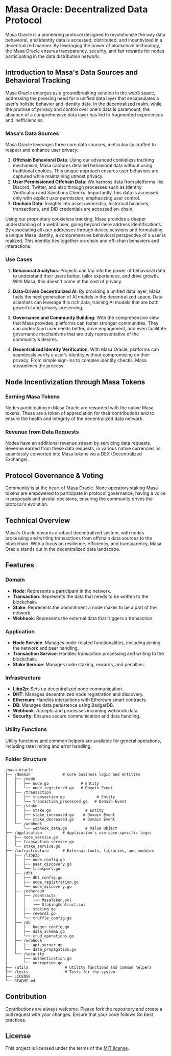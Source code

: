 # Masa Oracle: Decentralized Data Protocol

Masa Oracle is a pioneering protocol designed to revolutionize the way data behavioral, and identity data is accessed, distributed, and incentivized in a decentralized manner. By leveraging the power of blockchain technology, the Masa Oracle ensures transparency, security, and fair rewards for nodes participating in the data distribution network.

## Introduction to Masa's Data Sources and Behavioral Tracking

Masa Oracle emerges as a groundbreaking solution in the web3 space, addressing the pressing need for a unified data layer that encapsulates a user's holistic behavior and identity data. In the decentralized realm, while the promise of privacy and control over one's data is paramount, the absence of a comprehensive data layer has led to fragmented experiences and inefficiencies.

### Masa's Data Sources

Masa Oracle leverages three core data sources, meticulously crafted to respect and enhance user privacy:

1. **Offchain Behavioral Data**: Using our advanced cookieless tracking mechanism, Masa captures detailed behavioral data without using traditional cookies. This unique approach ensures user behaviors are captured while maintaining utmost privacy.
2. **User Permissioned Offchain Data**: We harness data from platforms like Discord, Twitter, and also through processes such as Identity Verification and Sanctions Checks. Importantly, this data is accessed only with explicit user permission, emphasizing user control.
3. **Onchain Data**: Insights into asset ownership, historical balances, transactions, and DID credentials are accessed on-chain.

Using our proprietary cookieless tracking, Masa provides a deeper understanding of a web3 user, going beyond mere address identifications. By associating all user addresses through device sessions and formulating a unique Masa Identity, a comprehensive behavioral perspective of a user is realized. This identity ties together on-chain and off-chain behaviors and interactions.

### Use Cases

1. **Behavioral Analytics**: Projects can tap into the power of behavioral data to understand their users better, tailor experiences, and drive growth. With Masa, this doesn't come at the cost of privacy.
  
2. **Data-Driven Decentralized AI**: By providing a unified data layer, Masa fuels the next generation of AI models in the decentralized space. Data scientists can leverage this rich data, training AI models that are both powerful and privacy-preserving.
  
3. **Governance and Community Building**: With the comprehensive view that Masa provides, platforms can foster stronger communities. They can understand user needs better, drive engagement, and even facilitate governance mechanisms that are truly representative of the community's desires.

4. **Decentralized Identity Verification**: With Masa Oracle, platforms can seamlessly verify a user's identity without compromising on their privacy. From simple sign-ins to complex identity checks, Masa streamlines the process.


## Node Incentivization through Masa Tokens

### Earning Masa Tokens

Nodes participating in Masa Oracle are rewarded with the native Masa tokens. These are a token of appreciation for their contributions and to ensure the health and integrity of the decentralized data network.

### Revenue from Data Requests

Nodes have an additional revenue stream by servicing data requests. Revenue earned from these data requests, in various native currencies, is seamlessly converted into Masa tokens via a DEX (Decentralized Exchange).

## Protocol Governance & Voting

Community is at the heart of Masa Oracle. Node operators staking Masa tokens are empowered to participate in protocol governance, having a voice in proposals and pivotal decisions, ensuring the community drives the protocol's evolution.

## Technical Overview

Masa's Oracle ensures a robust decentralized system, with nodes processing and writing transactions from offchain data sources to the blockchain. With a focus on resilience, efficiency, and transparency, Masa Oracle stands out in the decentralized data landscape.

## Features

### Domain

- **Node**: Represents a participant in the network.
- **Transaction**: Represents the data that needs to be written to the blockchain.
- **Stake**: Represents the commitment a node makes to be a part of the network.
- **Webhook**: Represents the external data that triggers a transaction.

### Application

- **Node Service**: Manages node-related functionalities, including joining the network and peer handling.
- **Transaction Service**: Handles transaction processing and writing to the blockchain.
- **Stake Service**: Manages node staking, rewards, and penalties.

### Infrastructure

- **Libp2p**: Sets up decentralized node communication.
- **DHT**: Manages decentralized node registration and discovery.
- **Ethereum**: Handles interactions with Ethereum smart contracts.
- **DB**: Manages data persistence using BadgerDB.
- **Webhook**: Accepts and processes incoming webhook data.
- **Security**: Ensures secure communication and data handling.

### Utility Functions

Utility functions and common helpers are available for general operations, including rate limiting and error handling.

### Folder Structure
```
/masa-oracle
├── /domain              # Core business logic and entities
│   ├── /node
│   │   ├── node.go              # Entity
│   │   └── node_registered.go   # Domain Event
│   ├── /transaction
│   │   ├── transaction.go              # Entity
│   │   └── transaction_processed.go   # Domain Event
│   ├── /stake
│   │   ├── stake.go               # Entity
│   │   ├── stake_increased.go    # Domain Event
│   │   └── stake_decreased.go    # Domain Event
│   └── /webhook
│       └── webhook_data.go        # Value Object
├── /application         # Application's use-case-specific logic
│   ├── node_service.go
│   ├── transaction_service.go
│   └── stake_service.go
├── /infrastructure      # External tools, libraries, and modules
│   ├── /libp2p
│   │   ├── node_config.go
│   │   ├── peer_discovery.go
│   │   └── transport.go
│   ├── /dht
│   │   ├── dht_config.go
│   │   ├── node_registration.go
│   │   └── node_discovery.go
│   ├── /ethereum
│   │   ├── /contracts
│   │   │   ├── MasaToken.sol
│   │   │   └── StakingContract.sol
│   │   ├── staking.go
│   │   ├── rewards.go
│   │   └── truffle_config.go
│   ├── /db
│   │   ├── badger_config.go
│   │   ├── data_schema.go
│   │   └── crud_operations.go
│   ├── /webhook
│   │   ├── api_server.go
│   │   └── data_propagation.go
│   └── /security
│       ├── authentication.go
│       └── encryption.go
├── /utils                # Utility functions and common helpers
├── /tests                # Tests for the system
├── LICENSE
└── README.md
```

## Contribution

Contributions are always welcome. Please fork the repository and create a pull request with your changes. Ensure that your code follows Go best practices.

## License

This project is licensed under the terms of the [MIT license](LICENSE).

